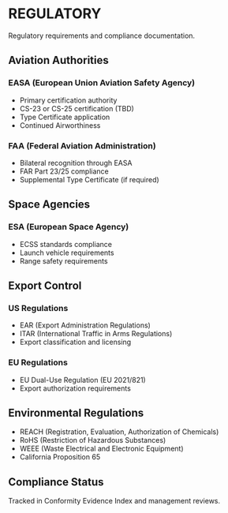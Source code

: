 # REGULATORY

Regulatory requirements and compliance documentation.

## Aviation Authorities

### EASA (European Union Aviation Safety Agency)
- Primary certification authority
- CS-23 or CS-25 certification (TBD)
- Type Certificate application
- Continued Airworthiness

### FAA (Federal Aviation Administration)
- Bilateral recognition through EASA
- FAR Part 23/25 compliance
- Supplemental Type Certificate (if required)

## Space Agencies

### ESA (European Space Agency)
- ECSS standards compliance
- Launch vehicle requirements
- Range safety requirements

## Export Control

### US Regulations
- EAR (Export Administration Regulations)
- ITAR (International Traffic in Arms Regulations)
- Export classification and licensing

### EU Regulations
- EU Dual-Use Regulation (EU 2021/821)
- Export authorization requirements

## Environmental Regulations

- REACH (Registration, Evaluation, Authorization of Chemicals)
- RoHS (Restriction of Hazardous Substances)
- WEEE (Waste Electrical and Electronic Equipment)
- California Proposition 65

## Compliance Status

Tracked in Conformity Evidence Index and management reviews.
